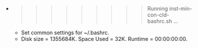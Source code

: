 * >>>>>>>>> Running inst-min-con-cld-bashrc.sh ...
  * Set common settings for ~/.bashrc.
  * Disk size = 1355684K. Space Used = 32K. Runtime = 00:00:00:00.
